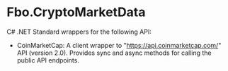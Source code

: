# Fbo.CryptoMarketData
C# .NET Standard wrappers for the following API:
- CoinMarketCap: A client wrapper to "https://api.coinmarketcap.com/" API (version 2.0). Provides sync and async methods for calling the public API endpoints.
